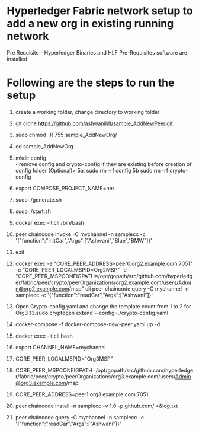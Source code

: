# Hyperledger Fabric network setup to add a new org in existing running network  

Pre Requisite - Hyperledger Binaries and HLF Pre-Requisites software are installed

# Following are the steps to run the setup
1. create a working folder, change directory to working folder
2. git clone https://github.com/ashwanihlf/sample_AddNewPeer.git
3. sudo chmod -R 755 sample_AddNewOrg/
4. cd sample_AddNewOrg  
5. mkdir config  
	<remove config and crypto-config if they are existing before creation of config folder (Optional)>
	5a. sudo rm -rf config
	5b  sudo rm -rf crypto-config

6. export COMPOSE_PROJECT_NAME=net
7. sudo ./generate.sh
8. sudo ./start.sh
9. docker exec -it cli /bin/bash
10. peer chaincode invoke -C mychannel -n samplecc -c '{"function":"initCar","Args":["Ashwani","Blue","BMW"]}'
11. exit
11. docker exec -e "CORE_PEER_ADDRESS=peer0.org2.example.com:7051" -e "CORE_PEER_LOCALMSPID=Org2MSP" -e "CORE_PEER_MSPCONFIGPATH=/opt/gopath/src/github.com/hyperledger/fabric/peer/crypto/peerOrganizations/org2.example.com/users/Admin@org2.example.com/msp" cli peer chaincode query -C mychannel -n samplecc -c '{"function":"readCar","Args":["Ashwani"]}'      
12. Open Crypto-config.yaml and change the template count from 1 to 2 for Org3
13.sudo cryptogen extend --config=./crypto-config.yaml
14. docker-compose -f docker-compose-new-peer.yaml up -d
15. docker exec -it cli bash
16. export CHANNEL_NAME=mychannel
17. CORE_PEER_LOCALMSPID="Org3MSP"
18. CORE_PEER_MSPCONFIGPATH=/opt/gopath/src/github.com/hyperledger/fabric/peer/crypto/peerOrganizations/org3.example.com/users/Admin@org3.example.com/msp
19. CORE_PEER_ADDRESS=peer1.org3.example.com:7051
20. peer chaincode install -n samplecc -v 1.0 -p github.com/ >&log.txt
21. peer chaincode query -C mychannel -n samplecc -c '{"function":"readCar","Args":["Ashwani"]}'      